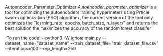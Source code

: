 Autoencoder_Parameter_Optimizer
_Autoencoder_parameter_optimizer_ is a tool for optimizing the autoencoders training hypermeters using Prticle swarm optimization (PSO) algorithm , the current version of the tool only 
optimizes the "learning_rate, epochs, batch_size, n_layers" and returns the best solution the maximizes the accuracy of the
random forest classifer 

-To run the code:
--python3 -W ignore main.py --dataset_name="dataset_name" --train_dataset_file="train_dataset_file.csv" --iterations=100 --rep_length=250
